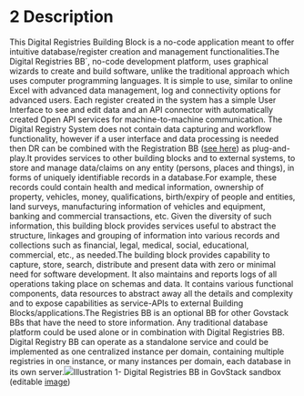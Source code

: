 # 2  Description

This Digital Registries Building Block is a no-code application meant to offer intuitive database/register creation and management functionalities.The Digital Registries BB´, no-code development platform, uses graphical wizards to create and build software, unlike the traditional approach which uses computer programming languages. It is simple to use, similar to online Excel with advanced data management, log and connectivity options for advanced users. Each register created in the system has a simple User Interface to see and edit data and an API connector with automatically created Open API services for machine-to-machine communication. The Digital Registry System does not contain data capturing and workflow functionality, however if a user interface and data processing is needed then DR can be combined with the Registration BB ([see here](https://docs.google.com/document/d/18aJLgW4dlB89UMFVXBnrzpHwGLnmQpaoxUGVMxsoGUo/edit?usp=sharing)) as plug-and-play.It provides services to other building blocks and to external systems, to store and manage data/claims on any entity (persons, places and things), in forms of uniquely identifiable records in a database.For example, these records could contain health and medical information, ownership of property, vehicles, money, qualifications, birth/expiry of people and entities, land surveys, manufacturing information of vehicles and equipment, banking and commercial transactions, etc. Given the diversity of such information, this building block provides services useful to abstract the structure, linkages and grouping of information into various records and collections such as financial, legal, medical, social, educational, commercial, etc., as needed.The building block provides capability to capture, store, search, distribute and present data with zero or minimal need for software development. It also maintains and reports logs of all operations taking place on schemas and data. It contains various functional components, data resources to abstract away all the details and complexity and to expose capabilities as service-APIs to external Building Blocks/applications.The Registries BB is an optional BB for other Govstack BBs that have the need to store information. Any traditional database platform could be used alone or in combination with Digital Registries BB. Digital Registry BB can operate as a standalone service and could be implemented as one centralized instance per domain, containing multiple registries in one instance, or many instances per domain, each database in its own server.![](https://files.gitbook.com/v0/b/gitbook-x-prod.appspot.com/o/spaces%2F39QVhd0jD6S29Isr7KGF%2Fuploads%2F9euSsuSTV9agikly9w2z%2Fdd1.png?alt=media\&token=f8118c2a-066b-47c7-8d7f-24be3a0ee41d)Illustration 1- Digital Registries BB in GovStack sandbox (editable [image](https://drive.google.com/file/d/1YbDj1eOfyiUYQQM6DrCt9zMSKnwbxdFw/view?usp=sharing))
